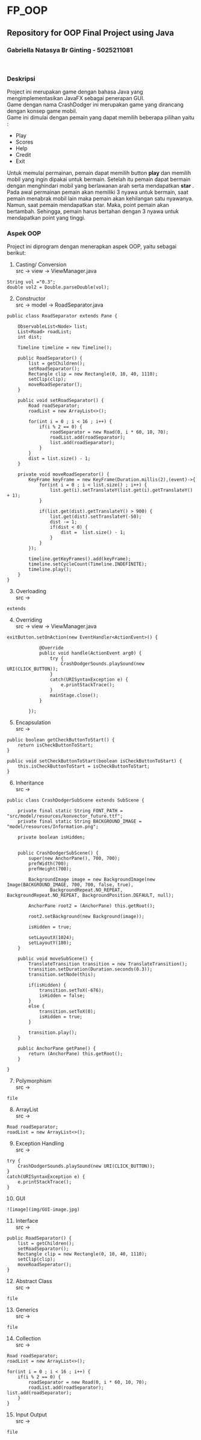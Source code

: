 # **FP_OOP**
## **Repository for OOP Final Project using Java**

### Gabriella Natasya Br Ginting - 5025211081
<br>

### **Deskripsi**
Project ini merupakan game dengan bahasa Java yang mengimplementasikan JavaFX sebagai penerapan GUI. <br>
Game dengan nama CrashDodger ini merupakan game yang dirancang dengan konsep game mobil.<br> 
Game ini dimulai dengan pemain yang dapat memilih beberapa pilihan yaitu :
* Play
* Scores
* Help
* Credit
* Exit<br>

Untuk memulai permainan, pemain dapat memilih button **play** dan memilih mobil yang ingin dipakai untuk bermain. Setelah itu pemain dapat bermain dengan menghindari mobil yang berlawanan arah serta mendapatkan **star** .<br>
Pada awal permainan pemain akan memiliki 3 nyawa untuk bermain, saat pemain menabrak mobil lain maka pemain akan kehilangan satu nyawanya. Namun, saat pemain mendapatkan star. Maka, point pemain akan bertambah. Sehingga, pemain harus bertahan dengan 3 nyawa untuk mendapatkan point yang tinggi.

### **Aspek OOP**
Project ini diprogram dengan menerapkan aspek OOP, yaitu sebagai berikut:<br>
1. Casting/ Conversion <br>
src -> view -> ViewManager.java
```
String vol ="0.3";
double vol2 = Double.parseDouble(vol);
```
2. Constructor <br>
src -> model -> RoadSeparator.java
```
public class RoadSeparator extends Pane {
	
	ObservableList<Node> list;
	List<Road> roadList;
	int dist;
	
	Timeline timeline = new Timeline();
	
	public RoadSeparator() {
		list = getChildren();
		setRoadSeparator();
		Rectangle clip = new Rectangle(0, 10, 40, 1110);
		setClip(clip);
		moveRoadSeperator();
	}
	
	public void setRoadSeparator() {
		Road roadSeparator;
		roadList = new ArrayList<>();
		
		for(int i = 0 ; i < 16 ; i++) {
			if(i % 2 == 0) {
				roadSeparator = new Road(0, i * 60, 10, 70);
				roadList.add(roadSeparator);
				list.add(roadSeparator);
			}
		}
		dist = list.size() - 1;
	}
	
	private void moveRoadSeperator() {
		KeyFrame keyFrame = new KeyFrame(Duration.millis(2),(event)->{
			for(int i = 0 ; i < list.size() ; i++) {
				list.get(i).setTranslateY(list.get(i).getTranslateY() + 1);
			}
			
			if(list.get(dist).getTranslateY() > 900) {
				list.get(dist).setTranslateY(-50);
				dist -= 1;
				if(dist < 0) {
					dist =  list.size() - 1;
				}
			}
		});
		
		timeline.getKeyFrames().add(keyFrame);
		timeline.setCycleCount(Timeline.INDEFINITE);
		timeline.play();
	}
}

```
3. Overloading <br>
src -> 
```
extends
```
4. Overriding <br>
src -> view -> ViewManager.java
```
exitButton.setOnAction(new EventHandler<ActionEvent>() {

			@Override
			public void handle(ActionEvent arg0) {
				try {
					CrashDodgerSounds.playSound(new URI(CLICK_BUTTON));
				} 
				catch(URISyntaxException e) {
					e.printStackTrace();
				}
				mainStage.close();
			}
			
		});
```
5. Encapsulation <br>
src -> 
```
public boolean getCheckButtonToStart() {
    return isCheckButtonToStart;
}

public void setCheckButtonToStart(boolean isCheckButtonToStart) {
	this.isCheckButtonToStart = isCheckButtonToStart;
}
```
6. Inheritance <br>
src -> 
```
public class CrashDodgerSubScene extends SubScene {
	
	private final static String FONT_PATH = "src/model/resources/konvector_future.ttf";
	private final static String BACKGROUND_IMAGE = "model/resources/Information.png";
	
	private boolean isHidden;
	

	public CrashDodgerSubScene() {
		super(new AnchorPane(), 700, 700);
		prefWidth(700);
		prefHeight(700);
		
		BackgroundImage image = new BackgroundImage(new Image(BACKGROUND_IMAGE, 700, 700, false, true),
				BackgroundRepeat.NO_REPEAT, BackgroundRepeat.NO_REPEAT, BackgroundPosition.DEFAULT, null);
		
		AnchorPane root2 = (AnchorPane) this.getRoot();
		
		root2.setBackground(new Background(image));
		
		isHidden = true;
		
		setLayoutX(1024);
		setLayoutY(180);
	}
	
	public void moveSubScene() {
		TranslateTransition transition = new TranslateTransition();
		transition.setDuration(Duration.seconds(0.3));
		transition.setNode(this);
		
		if(isHidden) {
			transition.setToX(-676);
			isHidden = false;
		}
		else {
			transition.setToX(0);
			isHidden = true;
		}
		
		transition.play();
	}
	
	public AnchorPane getPane() {
		return (AnchorPane) this.getRoot();
	}
	
}
```
7. Polymorphism <br>
src -> 
```
file
```
8. ArrayList <br>
src -> 
```
Road roadSeparator;
roadList = new ArrayList<>();
```
9. Exception Handling <br>
src -> 
```
try {
	CrashDodgerSounds.playSound(new URI(CLICK_BUTTON));
} 
catch(URISyntaxException e) {
	e.printStackTrace();
}
```
10. GUI <br>
```
![image](img/GUI-image.jpg)
```
11. Interface <br>
src -> 
```
public RoadSeparator() {
	list = getChildren();
	setRoadSeparator();
	Rectangle clip = new Rectangle(0, 10, 40, 1110);
	setClip(clip);
	moveRoadSeperator();
}
```
12. Abstract Class <br>
src -> 
```
file
```
13. Generics <br>
src -> 
```
file
```
14. Collection <br>
src -> 
```
Road roadSeparator;
roadList = new ArrayList<>();

for(int i = 0 ; i < 16 ; i++) {
	if(i % 2 == 0) {
        roadSeparator = new Road(0, i * 60, 10, 70);
        roadList.add(roadSeparator);
list.add(roadSeparator);
	}
}
```
15. Input Output <br>
src -> 
```
file
```
